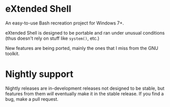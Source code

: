 # eXtended Shell
An easy-to-use Bash recreation project for Windows 7+.

eXtended Shell is designed to be portable and ran under unusual conditions (thus doesn't rely on stuff like `system()`, etc.)

New features are being ported, mainly the ones that I miss from the GNU toolkit.


# Nightly support
Nightly releases are in-development releases not designed to be stable, but features from them *will* eventually make it in the stable release.
If you find a bug, make a pull request.
